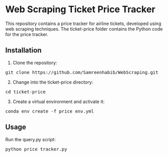 # Web Scraping Ticket Price Tracker

This repository contains a price tracker for airline tickets, developed using web scraping techniques. 
The ticket-price folder contains the Python code for the price tracker.

## Installation
1. Clone the repository:

 <pre>git clone https://github.com/Samreenhabib/WebScraping.git</pre>

2. Change into the ticket-price directory:

<pre>cd ticket-price</pre>

3. Create a virtual environment and activate it:

<pre>conda env create -f price_env.yml</pre>

## Usage
Run the query.py script:

<pre>python price_tracker.py</pre>
